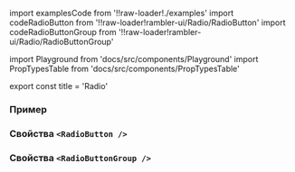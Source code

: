 import examplesCode from '!!raw-loader!./examples'
import codeRadioButton from '!!raw-loader!rambler-ui/Radio/RadioButton'
import codeRadioButtonGroup from '!!raw-loader!rambler-ui/Radio/RadioButtonGroup'

import Playground from 'docs/src/components/Playground'
import PropTypesTable from 'docs/src/components/PropTypesTable'

export const title = 'Radio'

### Пример
<Playground code={examplesCode} />

### Свойства `<RadioButton />`
<PropTypesTable code={codeRadioButton} />

### Свойства `<RadioButtonGroup />`
<PropTypesTable code={codeRadioButtonGroup} />
